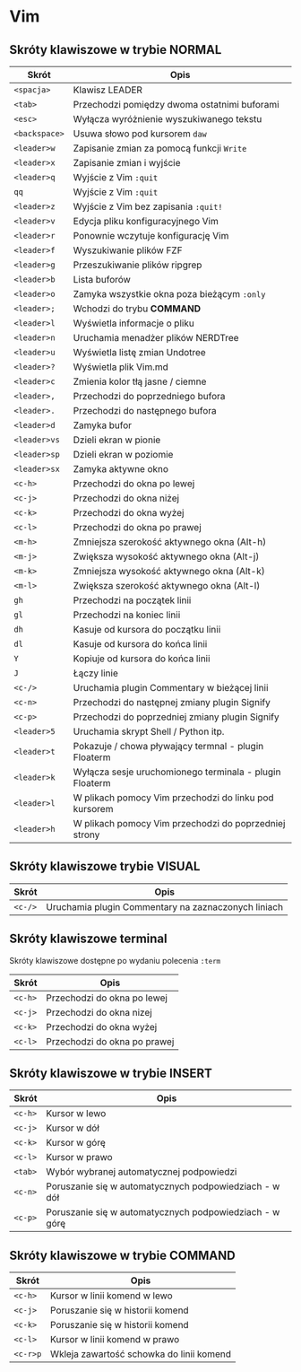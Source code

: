 # Vim

## Skróty klawiszowe w trybie NORMAL

| Skrót          | Opis                                                          |
|----------------|---------------------------------------------------------------|
| `<spacja>`     | Klawisz LEADER                                                |
| `<tab>`        | Przechodzi pomiędzy dwoma ostatnimi buforami                  |
| `<esc>`        | Wyłącza wyróżnienie wyszukiwanego tekstu                      |
| `<backspace>`  | Usuwa słowo pod kursorem `daw`                                |
| `<leader>w`    | Zapisanie zmian za pomocą funkcji `Write`                     |
| `<leader>x`    | Zapisanie zmian i wyjście                                     |
| `<leader>q`    | Wyjście z Vim `:quit`                                         |
| `qq`           | Wyjście z Vim `:quit`                                         |
| `<leader>z`    | Wyjście z Vim bez zapisania `:quit!`                          |
| `<leader>v`    | Edycja pliku konfiguracyjnego Vim                             |
| `<leader>r`    | Ponownie wczytuje konfigurację Vim                            |
| `<leader>f`    | Wyszukiwanie plików FZF                                       |
| `<leader>g`    | Przeszukiwanie plików ripgrep                                 |
| `<leader>b`    | Lista buforów                                                 |
| `<leader>o`    | Zamyka wszystkie okna poza bieżącym `:only`                   |
| `<leader>;`    | Wchodzi do trybu **COMMAND**                                  |
| `<leader>l`    | Wyświetla informacje o pliku                                  |
| `<leader>n`    | Uruchamia menadżer plików NERDTree                            |
| `<leader>u`    | Wyświetla listę zmian Undotree                                |
| `<leader>?`    | Wyświetla plik Vim.md                                         |
| `<leader>c`    | Zmienia kolor tłą jasne / ciemne                              |
| `<leader>,`    | Przechodzi do poprzedniego bufora                             |
| `<leader>.`    | Przechodzi do następnego bufora                               |
| `<leader>d`    | Zamyka bufor                                                  |
| `<leader>vs`   | Dzieli ekran w pionie                                         |
| `<leader>sp`   | Dzieli ekran w poziomie                                       |
| `<leader>sx`   | Zamyka aktywne okno                                           |
| `<c-h>`        | Przechodzi do okna po lewej                                   |
| `<c-j>`        | Przechodzi do okna niżej                                      |
| `<c-k>`        | Przechodzi do okna wyżej                                      |
| `<c-l>`        | Przechodzi do okna po prawej                                  |
| `<m-h>`        | Zmniejsza szerokość aktywnego okna (Alt-h)                    |
| `<m-j>`        | Zwiększa wysokość aktywnego okna (Alt-j)                      |
| `<m-k>`        | Zmniejsza wysokość aktywnego okna (Alt-k)                     |
| `<m-l>`        | Zwiększa szerokość aktywnego okna (Alt-l)                     |
| `gh`           | Przechodzi na początek linii                                  |
| `gl`           | Przechodzi na koniec linii                                    |
| `dh`           | Kasuje od kursora do początku linii                           |
| `dl`           | Kasuje od kursora do końca linii                              |
| `Y`            | Kopiuje od kursora do końca linii                             |
| `J`            | Łączy linie                                                   |
| `<c-/>`        | Uruchamia plugin Commentary w bieżącej linii                  |
| `<c-n>`        | Przechodzi do następnej zmiany plugin Signify                 |
| `<c-p>`        | Przechodzi do poprzedniej zmiany plugin Signify               |
| `<leader>5`    | Uruchamia skrypt Shell / Python itp.                          |
| `<leader>t`    | Pokazuje / chowa pływający termnal - plugin Floaterm          |
| `<leader>k`    | Wyłącza sesje uruchomionego terminala - plugin Floaterm       |
| `<leader>l`    | W plikach pomocy Vim przechodzi do linku pod kursorem         |
| `<leader>h`    | W plikach pomocy Vim przechodzi do poprzedniej strony         |

## Skróty klawiszowe trybie VISUAL

| Skrót          | Opis                                                          |
|----------------|---------------------------------------------------------------|
| `<c-/>`        | Uruchamia plugin Commentary na zaznaczonych liniach           |

## Skróty klawiszowe terminal

Skróty klawiszowe dostępne po wydaniu polecenia `:term`

| Skrót          | Opis                                                          |
|----------------|---------------------------------------------------------------|
| `<c-h>`        | Przechodzi do okna po lewej                                   |
| `<c-j>`        | Przechodzi do okna nizej                                      |
| `<c-k>`        | Przechodzi do okna wyżej                                      |
| `<c-l>`        | Przechodzi do okna po prawej                                  |

## Skróty klawiszowe w trybie INSERT

| Skrót          | Opis                                                          |
|----------------|---------------------------------------------------------------|
| `<c-h>`        | Kursor w lewo                                                 |
| `<c-j>`        | Kursor w dół                                                  |
| `<c-k>`        | Kursor w górę                                                 |
| `<c-l>`        | Kursor w prawo                                                |
| `<tab>`        | Wybór wybranej automatycznej podpowiedzi                      |
| `<c-n>`        | Poruszanie się w automatycznych podpowiedziach - w dół        |
| `<c-p>`        | Poruszanie się w automatycznych podpowiedziach - w górę       |

## Skróty klawiszowe w trybie COMMAND

| Skrót          | Opis                                                          |
|----------------|---------------------------------------------------------------|
| `<c-h>`        | Kursor w linii komend w lewo                                  |
| `<c-j>`        | Poruszanie się w historii komend                              |
| `<c-k>`        | Poruszanie się w historii komend                              |
| `<c-l>`        | Kursor w linii komend w prawo                                 |
| `<c-r>p`       | Wkleja zawartość schowka do linii komend                      |
